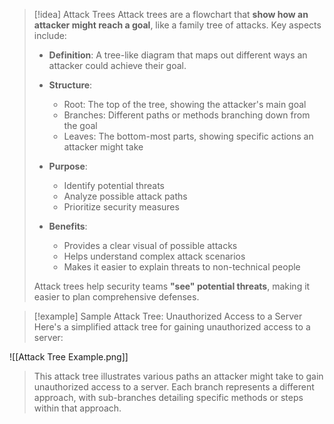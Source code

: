 > [!idea] Attack Trees
> Attack trees are a flowchart that **show how an attacker might reach a goal**, like a family tree of attacks. Key aspects include:
> 
> - **Definition**: A tree-like diagram that maps out different ways an attacker could achieve their goal.
> 
> - **Structure**:
>   - Root: The top of the tree, showing the attacker's main goal
>   - Branches: Different paths or methods branching down from the goal
>   - Leaves: The bottom-most parts, showing specific actions an attacker might take
> 
> - **Purpose**:
>   - Identify potential threats
>   - Analyze possible attack paths
>   - Prioritize security measures
> 
> - **Benefits**:
>   - Provides a clear visual of possible attacks
>   - Helps understand complex attack scenarios
>   - Makes it easier to explain threats to non-technical people
> 
> Attack trees help security teams **"see" potential threats**, making it easier to plan comprehensive defenses.


> [!example] Sample Attack Tree: Unauthorized Access to a Server
> Here's a simplified attack tree for gaining unauthorized access to a server:
> 
![[Attack Tree Example.png]]
> 
> This attack tree illustrates various paths an attacker might take to gain unauthorized access to a server. Each branch represents a different approach, with sub-branches detailing specific methods or steps within that approach.

